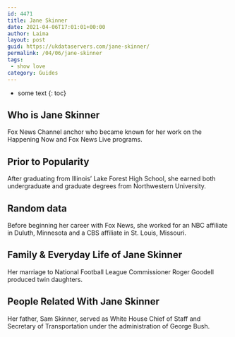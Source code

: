 ```yaml
---
id: 4471
title: Jane Skinner
date: 2021-04-06T17:01:01+00:00
author: Laima
layout: post
guid: https://ukdataservers.com/jane-skinner/
permalink: /04/06/jane-skinner
tags:
 - show love
category: Guides
---
```


* some text
{: toc}


## Who is Jane Skinner
                  
                  
                  
Fox News Channel anchor who became known for her work on the Happening Now and Fox News Live programs.
                  
              
            
              
            
                
                
                
## Prior to Popularity
                  
                  
                  
After graduating from Illinois&#8217; Lake Forest High School, she earned both undergraduate and graduate degrees from Northwestern University.
                  
              
            
              
            
                
                
                
## Random data
                  
                  
                  
Before beginning her career with Fox News, she worked for an NBC affiliate in Duluth, Minnesota and a CBS affiliate in St. Louis, Missouri.
                  
              
            
              
            
                
                
                
## Family & Everyday Life of Jane Skinner
                  
                  
                  
Her marriage to National Football League Commissioner Roger Goodell produced twin daughters.
                  
              
            
              
            
                
                
                
## People Related With Jane Skinner
                  
                  
                  
Her father, Sam Skinner, served as White House Chief of Staff and Secretary of Transportation under the administration of George Bush.
                  
              
            
              
            
                
              
            
              
              
            
            
              
            
          
          
          